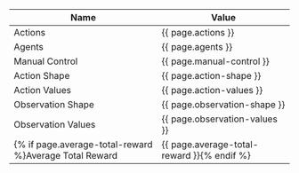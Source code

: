 Name | Value
--- | ---
Actions | {{ page.actions }}
Agents | {{ page.agents }}
Manual Control | {{ page.manual-control }}
Action Shape | {{ page.action-shape }}
Action Values | {{ page.action-values }}
Observation Shape | {{ page.observation-shape }}
Observation Values | {{ page.observation-values }}
{% if page.average-total-reward %}Average Total Reward | {{ page.average-total-reward }}{% endif %}

